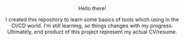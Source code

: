 <p align="center">
  Hello there!
</p>
<p align="center">
  I created this repository to learn some basics of tools which using in the CI/CD world.
  I'm still learning, so things changes with my progress.
  Ultimately, end product of this project represent my actual CV/resume.
</p>
